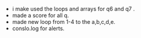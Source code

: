 * i make used the loops and arrays for q6 and q7 .
* made a score for all q.
* made new loop from 1-4 to the a,b,c,d,e.
* conslo.log for alerts.


